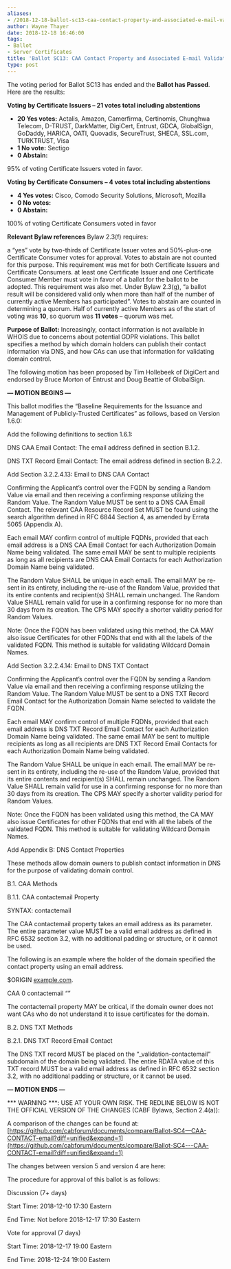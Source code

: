 ```yaml
---
aliases:
- /2018-12-18-ballot-sc13-caa-contact-property-and-associated-e-mail-validation-methods/
author: Wayne Thayer
date: 2018-12-18 16:46:00
tags:
- Ballot
- Server Certificates
title: 'Ballot SC13: CAA Contact Property and Associated E-mail Validation Methods'
type: post
---
```


The voting period for Ballot SC13 has ended and the **Ballot has Passed**. Here are the results:

**Voting by Certificate Issuers – 21 votes total including abstentions**

- **20 Yes votes:** Actalis, Amazon, Camerfirma, Certinomis, Chunghwa Telecom, D-TRUST, DarkMatter, DigiCert, Entrust, GDCA, GlobalSign, GoDaddy, HARICA, OATI, Quovadis, SecureTrust, SHECA, SSL.com, TURKTRUST, Visa
- **1 No vote:** Sectigo
- **0 Abstain:**

95% of voting Certificate Issuers voted in favor.

**Voting by Certificate Consumers – 4 votes total including abstentions**

- **4 Yes votes:** Cisco, Comodo Security Solutions, Microsoft, Mozilla
- **0 No votes:**
- **0 Abstain:**

100% of voting Certificate Consumers voted in favor

**Relevant Bylaw references**
Bylaw 2.3(f) requires:

a “yes” vote by two-thirds of Certificate Issuer votes and 50%-plus-one Certificate Consumer votes for approval. Votes to abstain are not counted for this purpose. This requirement was met for both Certificate Issuers and Certificate Consumers.
at least one Certificate Issuer and one Certificate Consumer Member must vote in favor of a ballot for the ballot to be adopted. This requirement was also met.
Under Bylaw 2.3(g), “a ballot result will be considered valid only when more than half of the number of currently active Members has participated”. Votes to abstain are counted in determining a quorum. Half of currently active Members as of the start of voting was **10**, so quorum was **11 votes** – quorum was met.

**Purpose of Ballot:** Increasingly, contact information is not available in WHOIS due to concerns about potential GDPR violations. This ballot specifies a method by which domain holders can publish their contact information via DNS, and how CAs can use that information for validating domain control.

The following motion has been proposed by Tim Hollebeek of DigiCert and endorsed by Bruce Morton of Entrust and Doug Beattie of GlobalSign.

**— MOTION BEGINS —**

This ballot modifies the “Baseline Requirements for the Issuance and Management of Publicly-Trusted Certificates” as follows, based on Version 1.6.0:

Add the following definitions to section 1.6.1:

DNS CAA Email Contact: The email address defined in section B.1.2.

DNS TXT Record Email Contact: The email address defined in section B.2.2.

Add Section 3.2.2.4.13: Email to DNS CAA Contact

Confirming the Applicant’s control over the FQDN by sending a Random Value via email and then receiving a confirming response utilizing the Random Value. The Random Value MUST be sent to a DNS CAA Email Contact. The relevant CAA Resource Record Set MUST be found using the search algorithm defined in RFC 6844 Section 4, as amended by Errata 5065 (Appendix A).

Each email MAY confirm control of multiple FQDNs, provided that each email address is a DNS CAA Email Contact for each Authorization Domain Name being validated. The same email MAY be sent to multiple recipients as long as all recipients are DNS CAA Email Contacts for each Authorization Domain Name being validated.

The Random Value SHALL be unique in each email. The email MAY be re-sent in its entirety, including the re-use of the Random Value, provided that its entire contents and recipient(s) SHALL remain unchanged. The Random Value SHALL remain valid for use in a confirming response for no more than 30 days from its creation. The CPS MAY specify a shorter validity period for Random Values.

Note: Once the FQDN has been validated using this method, the CA MAY also issue Certificates for other FQDNs that end with all the labels of the validated FQDN. This method is suitable for validating Wildcard Domain Names.

Add Section 3.2.2.4.14: Email to DNS TXT Contact

Confirming the Applicant’s control over the FQDN by sending a Random Value via email and then receiving a confirming response utilizing the Random Value. The Random Value MUST be sent to a DNS TXT Record Email Contact for the Authorization Domain Name selected to validate the FQDN.

Each email MAY confirm control of multiple FQDNs, provided that each email address is DNS TXT Record Email Contact for each Authorization Domain Name being validated. The same email MAY be sent to multiple recipients as long as all recipients are DNS TXT Record Email Contacts for each Authorization Domain Name being validated.

The Random Value SHALL be unique in each email. The email MAY be re-sent in its entirety, including the re-use of the Random Value, provided that its entire contents and recipient(s) SHALL remain unchanged. The Random Value SHALL remain valid for use in a confirming response for no more than 30 days from its creation. The CPS MAY specify a shorter validity period for Random Values.

Note: Once the FQDN has been validated using this method, the CA MAY also issue Certificates for other FQDNs that end with all the labels of the validated FQDN. This method is suitable for validating Wildcard Domain Names.

Add Appendix B: DNS Contact Properties

These methods allow domain owners to publish contact information in DNS for the purpose of validating domain control.

B.1. CAA Methods

B.1.1. CAA contactemail Property

SYNTAX: contactemail

The CAA contactemail property takes an email address as its parameter. The entire parameter value MUST be a valid email address as defined in RFC 6532 section 3.2, with no additional padding or structure, or it cannot be used.

The following is an example where the holder of the domain specified the contact property using an email address.

$ORIGIN [example.com](http://example.com).

CAA 0 contactemail “”

The contactemail property MAY be critical, if the domain owner does not want CAs who do not understand it to issue certificates for the domain.

B.2. DNS TXT Methods

B.2.1. DNS TXT Record Email Contact

The DNS TXT record MUST be placed on the “\_validation-contactemail” subdomain of the domain being validated. The entire RDATA value of this TXT record MUST be a valid email address as defined in RFC 6532 section 3.2, with no additional padding or structure, or it cannot be used.

**— MOTION ENDS —**

\*\** WARNING ***: USE AT YOUR OWN RISK. THE REDLINE BELOW IS NOT THE OFFICIAL VERSION OF THE CHANGES (CABF Bylaws, Section 2.4(a)):

A comparison of the changes can be found at: [https://github.com/cabforum/documents/compare/Ballot-SC4—CAA-CONTACT-email?diff=unified&expand=1](https://github.com/cabforum/documents/compare/Ballot-SC4---CAA-CONTACT-email?diff=unified&expand=1)

The changes between version 5 and version 4 are here:

The procedure for approval of this ballot is as follows:

Discussion (7+ days)

Start Time: 2018-12-10 17:30 Eastern

End Time: Not before 2018-12-17 17:30 Eastern

Vote for approval (7 days)

Start Time: 2018-12-17 19:00 Eastern

End Time: 2018-12-24 19:00 Eastern